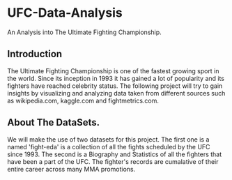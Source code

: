 # UFC-Data-Analysis
An Analysis into The Ultimate Fighting Championship.

## Introduction

The Ultimate Fighting Championship is one of the fastest growing sport in the world. Since its inception in 1993 it has gained a lot of popularity and its fighters have reached celebrity status. The following project will try to gain insights by visualizing and analyzing data taken from different sources such as wikipedia.com, kaggle.com and fightmetrics.com.

## About The DataSets.

We will make the use of two datasets for this project. The first one is a named 'fight-eda' is a collection of all the fights scheduled by the UFC since 1993. The second is a Biography and Statistics of all the fighters that have been a part of the UFC. The fighter's records are cumalative of their entire career across many MMA promotions.
